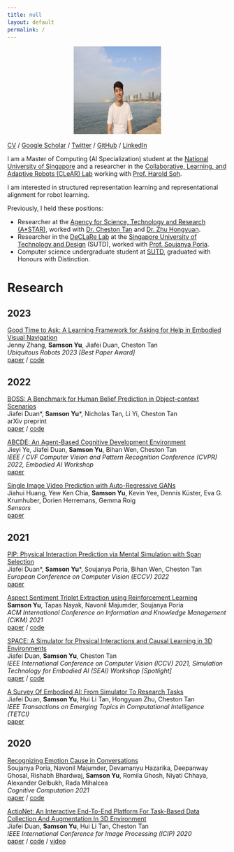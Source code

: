 ```yaml
---
title: null
layout: default
permalink: /
---
```


<!-- <img src="assets/images/image.jpg" alt="image" width="200" height="200"> -->

<p align="center">
    <img src="assets/images/display_image.jpg" alt="Display picture" width="200" height="200">
</p>

[CV](https://SamsonYuBaiJian.github.io/cv.pdf) / [Google Scholar](https://scholar.google.com/citations?user=pYb0xhAAAAAJ&hl=en) / [Twitter](https://twitter.com/SamsonYuBaiJian) / [GitHub](https://github.com/SamsonYuBaiJian) / [LinkedIn](https://www.linkedin.com/in/samsonyubaijian/)

I am a Master of Computing (AI Specialization) student at the [National University of Singapore](https://nus.edu.sg/) and a researcher in the [Collaborative, Learning, and Adaptive Robots (CLeAR) Lab](https://clear-nus.github.io/) working with [Prof. Harold Soh](https://haroldsoh.com/).

I am interested in structured representation learning and representational alignment for robot learning.

Previously, I held these positions:
- Researcher at the [Agency for Science, Technology and Research (A*STAR)](https://www.a-star.edu.sg/), worked with [Dr. Cheston Tan](https://www.a-star.edu.sg/cfar/about-cfar/our-team/dr-cheston-tan) and [Dr. Zhu Hongyuan](https://scholar.google.com/citations?user=XTk3sYAAAAAJ&hl=en).
- Researcher in the [DeCLaRe Lab](https://declare-lab.net/) at the [Singapore University of Technology and Design](https://sutd.edu.sg/) (SUTD), worked with [Prof. Soujanya Poria](https://sporia.info/).
- Computer science undergraduate student at [SUTD](https://istd.sutd.edu.sg/), graduated with Honours with Distinction.

# Research
## 2023
[Good Time to Ask: A Learning Framework for Asking for Help in Embodied Visual Navigation](https://arxiv.org/abs/2206.10606)<br />
Jenny Zhang, **Samson Yu**, Jiafei Duan, Cheston Tan<br />
*Ubiquitous Robots 2023 [Best Paper Award]*<br />
[paper](https://arxiv.org/abs/2206.10606) / [code](https://github.com/jennyzzt/good_time_to_ask)

## 2022
[BOSS: A Benchmark for Human Belief Prediction in Object-context Scenarios](https://arxiv.org/abs/2206.10665)<br />
Jiafei Duan\*, **Samson Yu**\*, Nicholas Tan, Li Yi, Cheston Tan<br />
arXiv preprint<br />
[paper](https://arxiv.org/abs/2206.10665) / [code](https://github.com/SamsonYuBaiJian/boss)

[ABCDE: An Agent-Based Cognitive Development Environment](https://embodied-ai.org/papers/2022/1.pdf)<br />
Jieyi Ye, Jiafei Duan, **Samson Yu**, Bihan Wen, Cheston Tan<br />
*IEEE / CVF Computer Vision and Pattern Recognition Conference (CVPR) 2022, Embodied AI Workshop*<br />
[paper](https://embodied-ai.org/papers/2022/1.pdf)

[Single Image Video Prediction with Auto-Regressive GANs](https://www.mdpi.com/1424-8220/22/9/3533)<br />
 Jiahui Huang, Yew Ken Chia, **Samson Yu**, Kevin Yee, Dennis Küster, Eva G. Krumhuber, Dorien Herremans, Gemma Roig<br />
*Sensors*<br />
[paper](https://www.mdpi.com/1424-8220/22/9/3533)

## 2021
[PIP: Physical Interaction Prediction via Mental Simulation with Span Selection](https://arxiv.org/abs/2109.04683)<br />
Jiafei Duan\*, **Samson Yu**\*, Soujanya Poria, Bihan Wen, Cheston Tan<br />
*European Conference on Computer Vision (ECCV) 2022*<br />
[paper](https://arxiv.org/abs/2109.04683)

[Aspect Sentiment Triplet Extraction using Reinforcement Learning](https://arxiv.org/abs/2108.06107)<br />
**Samson Yu**, Tapas Nayak, Navonil Majumder, Soujanya Poria<br />
*ACM International Conference on Information and Knowledge Management (CIKM) 2021*<br />
[paper](https://arxiv.org/abs/2108.06107) / [code](https://github.com/declare-lab/ASTE-RL)

[SPACE: A Simulator for Physical Interactions and Causal Learning in 3D Environments](https://arxiv.org/abs/2108.06180)<br />
Jiafei Duan, **Samson Yu**, Cheston Tan<br />
*IEEE International Conference on Computer Vision (ICCV) 2021, Simulation Technology for Embodied AI (SEAI) Workshop [Spotlight]*<br />
[paper](https://arxiv.org/abs/2108.06180) / [code](https://github.com/jiafei1224/SPACE)

[A Survey Of Embodied AI: From Simulator To Research Tasks](https://arxiv.org/abs/2103.04918)<br />
Jiafei Duan, **Samson Yu**, Hui Li Tan, Hongyuan Zhu, Cheston Tan<br />
*IEEE Transactions on Emerging Topics in Computational Intelligence (TETCI)*<br />
[paper](https://arxiv.org/abs/2103.04918)

## 2020
[Recognizing Emotion Cause in Conversations](https://arxiv.org/abs/2012.11820)<br />
Soujanya Poria, Navonil Majumder, Devamanyu Hazarika, Deepanway Ghosal, Rishabh Bhardwaj, **Samson Yu**, Romila Ghosh, Niyati Chhaya, Alexander Gelbukh, Rada Mihalcea<br />
*Cognitive Computation 2021*<br />
[paper](https://arxiv.org/abs/2012.11820) / [code](https://github.com/declare-lab/RECCON)

[ActioNet: An Interactive End-To-End Platform For Task-Based Data Collection And Augmentation In 3D Environment](https://arxiv.org/abs/2010.01357)<br />
Jiafei Duan, **Samson Yu**, Hui Li Tan, Cheston Tan<br />
*IEEE International Conference for Image Processing (ICIP) 2020*<br />
[paper](https://arxiv.org/abs/2010.01357) / [code](https://github.com/SamsonYuBaiJian/actionet) / [video](https://www.youtube.com/watch?v=nZAegJgGe8E)